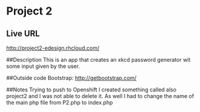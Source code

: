 # Project 2

## Live URL
http://project2-edesign.rhcloud.com/

##Description
This is an app that creates an xkcd password generator wit some input given by the user. 

##Outside code
Bootstrap: http://getbootstrap.com/

##Notes
Trying to push to Openshift I created something called also project2 and I was not able to delete it. As well I had to change the name of the main php file from 
P2.php to index.php
